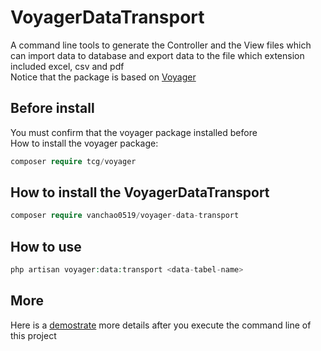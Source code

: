 # VoyagerDataTransport
A command line tools to generate the Controller and the View files 
which can import data to database and export data to the file which extension included excel, csv and pdf
<br>
Notice that the package is based on <a href="https://voyager.devdojo.com/">Voyager</a>
<br>
## Before install
You must confirm that the voyager package installed before
<br>
How to install the voyager package:
```php
composer require tcg/voyager
```
## How to install the VoyagerDataTransport
```php
composer require vanchao0519/voyager-data-transport
```
## How to use
```php
php artisan voyager:data:transport <data-tabel-name>
```
## More
Here is a <a href="https://github.com/vanchao0519/VoyagerDataTransportDemo">demostrate</a> more details after you execute the command line of this project